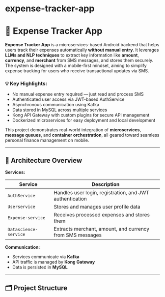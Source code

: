 # expense-tracker-app

# 💸 Expense Tracker App

**Expense Tracker App** is a microservices-based Android backend that helps users track their expenses automatically **without manual entry**. It leverages **LLMs and NLP techniques** to extract key information like **amount**, **currency**, and **merchant** from SMS messages, and stores them securely. The system is designed with a mobile-first mindset, aiming to simplify expense tracking for users who receive transactional updates via SMS.

### 💡 Key Highlights:
- No manual expense entry required — just read and process SMS
- Authenticated user access via JWT-based AuthService
- Asynchronous communication using Kafka
- Data stored in MySQL across multiple services
- Kong API Gateway with custom plugins for secure API management
- Dockerized microservices for easy deployment and local development

This project demonstrates real-world integration of **microservices**, **message queues**, and **container orchestration**, all geared toward seamless personal finance management on mobile.

---

## 🧩 Architecture Overview

**Services:**

| Service               | Description                                                |
|-----------------------|------------------------------------------------------------|
| `AuthService`         | Handles user login, registration, and JWT authentication   |
| `Userservice`         | Stores and manages user profile data                       |
| `Expense-service`     | Receives processed expenses and stores them                |
| `Datascience-service` | Extracts merchant, amount, and currency from SMS messages  |

**Communication:**
- Services communicate via **Kafka**
- API traffic is managed by **Kong Gateway**
- Data is persisted in **MySQL**

---

## 🗂 Project Structure


